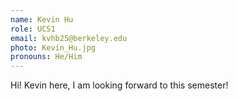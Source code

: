 ```yaml
---
name: Kevin Hu
role: UCS1
email: kvhb25@berkeley.edu
photo: Kevin_Hu.jpg
pronouns: He/Him
---
```

Hi! Kevin here, I am looking forward to this semester!